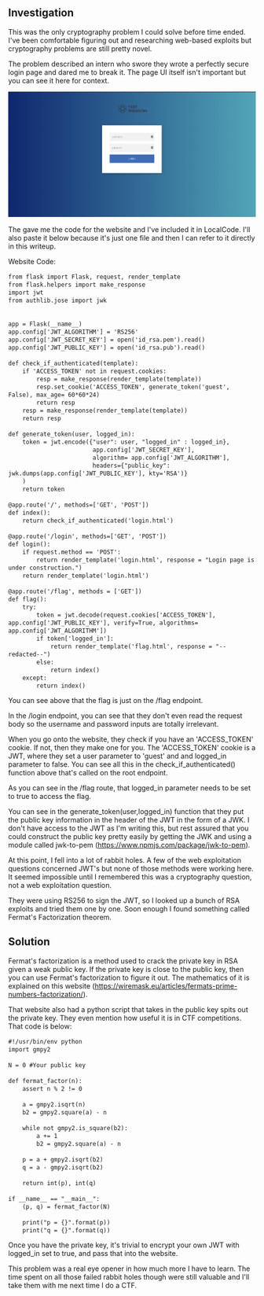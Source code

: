 ## Investigation

This was the only cryptography problem I could solve before time ended. I've been comfortable figuring out and researching
web-based exploits but cryptography problems are still pretty novel.

The problem described an intern who swore they wrote a perfectly secure login page and dared me to break it.
The page UI itself isn't important but you can see it here for context.

![Landing-Page](Images/Internship-Landing.png)

The gave me the code for the website and I've included it in LocalCode. I'll also paste it below because it's just one
file and then I can refer to it directly in this writeup.

Website Code:

```
from flask import Flask, request, render_template
from flask.helpers import make_response
import jwt
from authlib.jose import jwk


app = Flask(__name__)
app.config['JWT_ALGORITHM'] = 'RS256'
app.config['JWT_SECRET_KEY'] = open('id_rsa.pem').read() 
app.config['JWT_PUBLIC_KEY'] = open('id_rsa.pub').read()

def check_if_authenticated(template):
    if 'ACCESS_TOKEN' not in request.cookies:
        resp = make_response(render_template(template))
        resp.set_cookie('ACCESS_TOKEN', generate_token('guest', False), max_age= 60*60*24)
        return resp
    resp = make_response(render_template(template))
    return resp

def generate_token(user, logged_in):
    token = jwt.encode({"user": user, "logged_in" : logged_in}, 
                        app.config['JWT_SECRET_KEY'], 
                        algorithm= app.config['JWT_ALGORITHM'],
                        headers={"public_key": jwk.dumps(app.config['JWT_PUBLIC_KEY'], kty='RSA')}
    )
    return token

@app.route('/', methods=['GET', 'POST'])
def index():
    return check_if_authenticated('login.html')

@app.route('/login', methods=['GET', 'POST'])
def login():
    if request.method == 'POST':
        return render_template('login.html', response = "Login page is under construction.")
    return render_template('login.html')

@app.route('/flag', methods = ['GET'])
def flag():
    try:
        token = jwt.decode(request.cookies['ACCESS_TOKEN'], app.config['JWT_PUBLIC_KEY'], verify=True, algorithms= app.config['JWT_ALGORITHM'])
        if token['logged_in']:
            return render_template('flag.html', response = "--redacted--")
        else:
            return index()
    except:
        return index()
```

You can see above that the flag is just on the /flag endpoint.

In the /login endpoint, you can see that they don't even read the request body so the username and password inputs are totally
irrelevant.

When you go onto the website, they check if you have an 'ACCESS_TOKEN' cookie. If not, then they make one for you.
The 'ACCESS_TOKEN' cookie is a JWT, where they set a user parameter to 'guest' and and logged_in parameter to false. You
can see all this in the check_if_authenticated() function above that's called on the root endpoint.

As you can see in the /flag route, that logged_in parameter needs to be set to true to access the flag.

You can see in the generate_token(user,logged_in) function that they put the public key information in the header of the JWT in
the form of a JWK. I don't have access to the JWT as I'm writing this, but rest assured that you could construct the public key
pretty easily by getting the JWK and using a module called jwk-to-pem (https://www.npmjs.com/package/jwk-to-pem).

At this point, I fell into a lot of rabbit holes. A few of the web exploitation questions concerned JWT's but none of those methods 
were working here. It seemed impossible until I remembered this was a cryptography question, not a web exploitation question.

They were using RS256 to sign the JWT, so I looked up a bunch of RSA exploits and tried them one by one. Soon enough I found
something called Fermat's Factorization theorem.

## Solution

Fermat's factorization is a method used to crack the private key in RSA given a weak public key. If the private key is close
to the public key, then you can use Fermat's factorization to figure it out. The mathematics of it is explained on this website
(https://wiremask.eu/articles/fermats-prime-numbers-factorization/). 

That website also had a python script that takes in the public key spits out the private key. They even mention how useful
it is in CTF competitions. That code is below:

```
#!/usr/bin/env python
import gmpy2

N = 0 #Your public key 

def fermat_factor(n):
    assert n % 2 != 0

    a = gmpy2.isqrt(n)
    b2 = gmpy2.square(a) - n

    while not gmpy2.is_square(b2):
        a += 1
        b2 = gmpy2.square(a) - n

    p = a + gmpy2.isqrt(b2)
    q = a - gmpy2.isqrt(b2)

    return int(p), int(q)

if __name__ == "__main__":
    (p, q) = fermat_factor(N)

    print("p = {}".format(p))
    print("q = {}".format(q))
```

Once you have the private key, it's trivial to encrypt your own JWT with logged_in set to true, and pass that into the website.

This problem was a real eye opener in how much more I have to learn. The time spent on all those failed rabbit holes though
were still valuable and I'll take them with me next time I do a CTF.